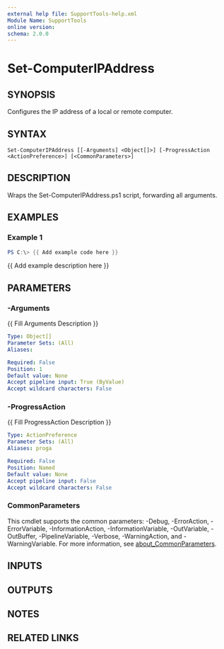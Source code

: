 ```yaml
---
external help file: SupportTools-help.xml
Module Name: SupportTools
online version:
schema: 2.0.0
---
```


# Set-ComputerIPAddress

## SYNOPSIS
Configures the IP address of a local or remote computer.

## SYNTAX

```
Set-ComputerIPAddress [[-Arguments] <Object[]>] [-ProgressAction <ActionPreference>] [<CommonParameters>]
```

## DESCRIPTION
Wraps the Set-ComputerIPAddress.ps1 script, forwarding all arguments.

## EXAMPLES

### Example 1
```powershell
PS C:\> {{ Add example code here }}
```

{{ Add example description here }}

## PARAMETERS

### -Arguments
{{ Fill Arguments Description }}

```yaml
Type: Object[]
Parameter Sets: (All)
Aliases:

Required: False
Position: 1
Default value: None
Accept pipeline input: True (ByValue)
Accept wildcard characters: False
```

### -ProgressAction
{{ Fill ProgressAction Description }}

```yaml
Type: ActionPreference
Parameter Sets: (All)
Aliases: proga

Required: False
Position: Named
Default value: None
Accept pipeline input: False
Accept wildcard characters: False
```

### CommonParameters
This cmdlet supports the common parameters: -Debug, -ErrorAction, -ErrorVariable, -InformationAction, -InformationVariable, -OutVariable, -OutBuffer, -PipelineVariable, -Verbose, -WarningAction, and -WarningVariable. For more information, see [about_CommonParameters](http://go.microsoft.com/fwlink/?LinkID=113216).

## INPUTS

## OUTPUTS

## NOTES

## RELATED LINKS
